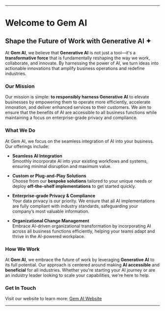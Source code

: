 
---

# Welcome to Gem AI

## Shape the Future of Work with Generative AI ✦

At **Gem AI**, we believe that **Generative AI** is not just a tool—it's a **transformative force** that is fundamentally reshaping the way we work, collaborate, and innovate. By harnessing the power of AI, we turn ideas into actionable innovations that amplify business operations and redefine industries.

### Our Mission

Our mission is simple: **to responsibly harness Generative AI** to elevate businesses by empowering them to operate more efficiently, accelerate innovation, and deliver enhanced services to their customers. We aim to ensure that the benefits of AI are accessible to all business functions while maintaining a focus on enterprise-grade privacy and compliance.

### What We Do

At Gem AI, we focus on the seamless integration of AI into your business. Our offerings include:

- **Seamless AI Integration**  
  Smoothly incorporate AI into your existing workflows and systems, ensuring minimal disruption and maximum value.

- **Custom or Plug-and-Play Solutions**  
  Choose from our **bespoke solutions** tailored to your unique needs or deploy **off-the-shelf implementations** to get started quickly.

- **Enterprise-grade Privacy & Compliance**  
  Your data privacy is our priority. We ensure that all AI implementations are fully compliant with industry standards, safeguarding your company’s most valuable information.

- **Organizational Change Management**  
  Embrace AI-driven organizational transformation by incorporating AI across all business functions efficiently, helping your teams adapt and thrive in the AI-powered workplace.

### How We Work

At **Gem AI**, we embrace the future of work by leveraging **Generative AI** to its full potential. Our approach is centered around making **AI accessible** and **beneficial** for all industries. Whether you're starting your AI journey or are an industry leader looking to scale your capabilities, we're here to help.

### Get In Touch

Visit our website to learn more: [Gem AI Website](https://strong-goal-469139.framer.app/)

---
